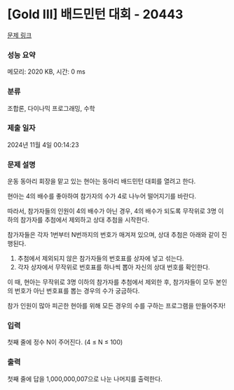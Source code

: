 # [Gold III] 배드민턴 대회 - 20443 

[문제 링크](https://www.acmicpc.net/problem/20443) 

### 성능 요약

메모리: 2020 KB, 시간: 0 ms

### 분류

조합론, 다이나믹 프로그래밍, 수학

### 제출 일자

2024년 11월 4일 00:14:23

### 문제 설명

<p>운동 동아리 회장을 맡고 있는 현아는 동아리 배드민턴 대회를 열려고 한다.</p>

<p>현아는 4의 배수를 좋아하여 참가자의 수가 4로 나누어 떨어지기를 바란다.</p>

<p>따라서, 참가자들의 인원이 4의 배수가 아닌 경우, 4의 배수가 되도록 무작위로 3명 이하의 참가자를 추첨에서 제외하고 상대 추첨을 시작한다.</p>

<p>참가자들은 각자 1번부터 N번까지의 번호가 매겨져 있으며, 상대 추첨은 아래와 같이 진행된다.</p>

<ol>
	<li>추첨에서 제외되지 않은 참가자들의 번호표를 상자에 넣고 섞는다.</li>
	<li>각자 상자에서 무작위로 번호표를 하나씩 뽑아 자신의 상대 번호를 확인한다.</li>
</ol>

<p>이 때, 현아는 무작위로 3명 이하의 참가자를 추첨에서 제외한 후, 참가자들이 모두 본인의 번호가 아닌 번호표를 뽑는 경우의 수가 궁금하다.</p>

<p>참가 인원이 많아 피곤한 현아를 위해 모든 경우의 수를 구하는 프로그램을 만들어주자!</p>

### 입력 

 <p>첫째 줄에 정수 N이 주어진다. (4 ≤ N ≤ 100)</p>

### 출력 

 <p>첫째 줄에 답을 1,000,000,007으로 나눈 나머지를 출력한다.</p>

